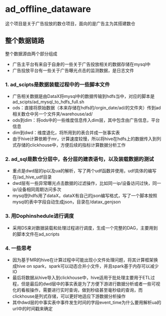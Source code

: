 # ad_offline_dataware
这个项目是关于广告投放的数仓项目，面向的是广告主为其搭建数仓
## 整个数据链路
整个数据源由两个部分组成
- 广告主平台有来自于自身的一些关于广告投放相关的数据存储在mysql中
- 广告投放平台有一些关于广告曝光点击的监测数据，是日志文件
### 1. ad_scipts是数据装载过程中的一些脚本文件
- 广告相关数据是由DataX将mysql中的数据传输到hdfs当中，对应的脚本是ad_scipts/ad_mysql_to_hdfs_full.sh
- ods：直接将原始数据（本来存储在hdfs的/orgin_date/ad/的文件夹）传到ad相关数仓中另一个文件夹/warehouse/ad/
- ods到dim：将ods中的一些维度信息传入dim层，其中包含由广告信息，平台信息
- dim到dwd：维度退化，将所用到的表合并成一张事实表
- 由于hive计算依赖于mr，计算速度较慢，所以将hive在hdfs上的数据传入到列式存储的clickhouse中，方便后续的指标计算数据分析工作
### 2. ad_sql是数仓分层中，各分层的建表语句，以及装载数据的测试
- 重点是dwd层的ip以及ua的解析，写了两个udf函数并使用，udf具体的编写在/ad_hive_udf目录
- dwd层有一些异常曝光点击数据的过滤操作，比如同一ip/设备访问过快，同一ip/设备相同周期访问多次
- mysql到hdfs用了dataX，dataX有自己的json编写格式，写了一个脚本按照mysql的表中字段自动生成json，目录在/datax_genjson
### 3. 用Dophinshedule进行调度
- 采用DS来对数据装载和处理过程进行调度，生成一个完整的DAG，主要用到的脚本文件在ad_scripts
### 4. 一些思考
- 因为基于MR的hive在计算过程中可能出现小文件处理问题，将其计算框架换成hive on spark，spark可以动态合并小文件，并且spark基于内存可以减少IO
- 最后将数据从hive导入到clickhouse中，hive适用于批处理主要用于ETL过程，但是最后的dwd层中的事实表是为了方便下游进行数据分析或者一些可视化的看板操作，需要进行实时查询，做到秒级甚至毫秒级的查询，而clickhouse是列式存储，可以更好地适应下游数据分析操作
- 其中dwd层的中事实表中事件发生时间的字段event_time为什么要用解析ua的url中的时间戳来确定

